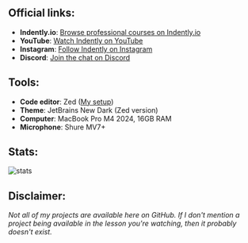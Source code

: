 ## Official links:
- **Indently.io**: [Browse professional courses on Indently.io](https://indently.io)
- **YouTube**: [Watch Indently on YouTube](https://www.youtube.com/@Indently)
- **Instagram**: [Follow Indently on Instagram](https://www.instagram.com/indentlyreels/)
- **Discord**: [Join the chat on Discord](https://discord.com/invite/FRwxrAKw9Z)


## Tools:
- **Code editor**: Zed ([My setup](https://github.com/indently/zed_setup/blob/main/settings.json))
- **Theme**: JetBrains New Dark (Zed version)
- **Computer**: MacBook Pro M4 2024, 16GB RAM
- **Microphone**: Shure MV7+

## Stats:
<p align="left">
  <img src="https://github-readme-stats.vercel.app/api?username=indently&show_icons=true&theme=radical" alt="stats"/>
</p>

## Disclaimer:
_Not all of my projects are available here on GitHub. If I don't mention a project being available in the lesson you're watching, then it probably doesn't exist._

